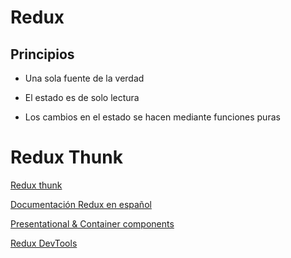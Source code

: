 # Redux

## Principios 

- Una sola fuente de la verdad

- El estado es de solo lectura

- Los cambios en el estado se hacen mediante funciones puras


# Redux Thunk

[Redux thunk](https://github.com/gaearon/redux-thunk)

[Documentación Redux en español](http://es.redux.js.org/)

[Presentational & Container components](https://medium.com/@dan_abramov/smart-and-dumb-components-7ca2f9a7c7d0)

[Redux DevTools](https://chrome.google.com/webstore/detail/redux-devtools/lmhkpmbekcpmknklioeibfkpmmfibljd?hl=es)
